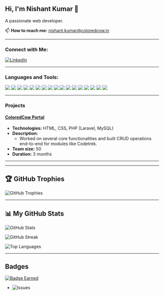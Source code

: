 ## Hi, I'm Nishant Kumar 👋
A passionate web developer.

📫 **How to reach me:** [nishant.kumar@coloredcow.in](nishant.kumar@coloredcow.in)  

---

### Connect with Me:

[![LinkedIn](https://img.shields.io/badge/LinkedIn-blue?style=flat-square&logo=linkedin)](https://in.linkedin.com/in/nishant-kumar-b71115188)

---

### Languages and Tools:
<p>
    <img src="https://img.shields.io/badge/-Bootstrap-7952B3?style=flat-square&logo=bootstrap&logoColor=white" />
    <img src="https://img.shields.io/badge/-CSS3-1572B6?style=flat-square&logo=css3" />
    <img src="https://img.shields.io/badge/-JavaScript-F7DF1E?style=flat-square&logo=javascript&logoColor=black" />
    <img src="https://img.shields.io/badge/-Vue.js-4FC08D?style=flat-square&logo=vue-dot-js&logoColor=white" />
    <img src="https://img.shields.io/badge/-React-61DAFB?style=flat-square&logo=react&logoColor=black" />
    <img src="https://img.shields.io/badge/-Laravel-FF2D20?style=flat-square&logo=laravel&logoColor=white" />
    <img src="https://img.shields.io/badge/-Node.js-339933?style=flat-square&logo=nodedotjs&logoColor=white" />
    <img src="https://img.shields.io/badge/-PostgreSQL-336791?style=flat-square&logo=postgresql&logoColor=white" />
    <img src="https://img.shields.io/badge/-Docker-2496ED?style=flat-square&logo=docker&logoColor=white" />
    <img src="https://img.shields.io/badge/-Flask-000000?style=flat-square&logo=flask&logoColor=white" />
    <img src="https://img.shields.io/badge/-Python-3776AB?style=flat-square&logo=python&logoColor=white" />
    <img src="https://img.shields.io/badge/-AWS-232F3E?style=flat-square&logo=amazonaws&logoColor=white" />
    <img src="https://img.shields.io/badge/-WordPress-21759B?style=flat-square&logo=wordpress&logoColor=white" />
    <img src="https://img.shields.io/badge/-CiviCRM-6DAB00?style=flat-square&logo=civicrm&logoColor=white" />
    <img src="https://img.shields.io/badge/-React_Native-61DAFB?style=flat-square&logo=react&logoColor=black" />
    <img src="https://img.shields.io/badge/-Android-3DDC84?style=flat-square&logo=android&logoColor=white" />
    <img src="https://img.shields.io/badge/-OpenAI-412991?style=flat-square&logo=openai&logoColor=white" />
</p>


---

### Projects

#### [ColoredCow Portal](https://github.com/coloredcow/portal)
- **Technologies:** HTML, CSS, PHP (Laravel, MySQL)
- **Description:**
    - Worked on several core functionalities and built CRUD operations end-to-end for modules like Codetrek.
- **Team size:** 50  
- **Duration:** 3 months

---
---

## 🏆 GitHub Trophies
![GitHub Trophies](https://github-profile-trophy.vercel.app/?username=your-github-username&theme=flat&no-frame=true&margin-w=15&column=7)

---

## 📊 My GitHub Stats

![GitHub Stats](https://github-readme-stats.vercel.app/api?username=nishant22029&show_icons=true&count_private=true&hide=stars&theme=tokyonight)

![GitHub Streak](https://github-readme-streak-stats.herokuapp.com/?user=nishant22029&theme=tokyonight)

![Top Languages](https://github-readme-stats.vercel.app/api/top-langs/?username=nishant22029&layout=compact&theme=tokyonight)

---

## Badges
[![Badge Earned](https://img.shields.io/badge/Badge%20Name-YourColor?style=flat-square)](https://github.com/Gramhal-Foundation/listag/pull/508)
- ![Issues](https://img.shields.io/github/issues/nishant22029/repository-name)
